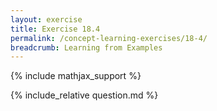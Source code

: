 ```yaml
---
layout: exercise
title: Exercise 18.4
permalink: /concept-learning-exercises/18-4/
breadcrumb: Learning from Examples
---
```


{% include mathjax_support %}

<div><i class="arrow-up" data-chapter="concept-learning-exercises" data-exercise="ex_4" data-rating="0"></i></div>
{% include_relative question.md %}
